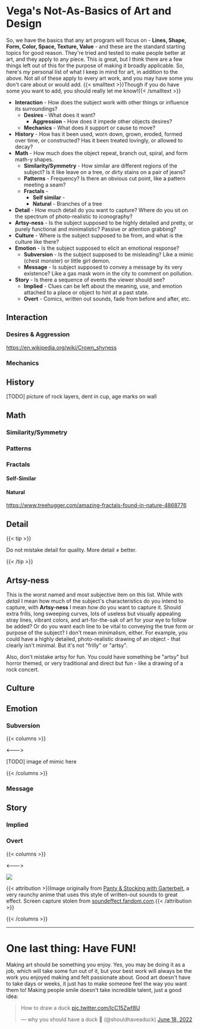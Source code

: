 # Vega's Not-As-Basics of Art and Design

So, we have the basics that any art program will focus on - **Lines, Shape, Form, Color, Space, Texture, Value** - and these are the standard starting topics for good reason. They're tried and tested to make people better at art, and they apply to any piece. This is great, but I think there are a few things left out of this for the purpose of making it broadly applicable. So, here's *my* personal list of what I keep in mind for art, in addition to the above. Not all of these apply to every art work, and you may have some you don't care about or would add. {{< smalltext >}}Though if you do have some you want to add, you should really let me know!{{< /smalltext >}}

* **Interaction** - How does the subject work with other things or influence its surroundings?
  * **Desires** - What does it want?
    * **Aggression** - How does it impede other objects desires? 
  * **Mechanics** - What does it support or cause to move?
* **History** - How has it been used, worn down, grown, eroded, formed over time, or constructed? Has it been treated lovingly, or allowed to decay?
* **Math** - How much does the object repeat, branch out, spiral, and form math-y shapes.
  * **Similarity/Symmetry** - How similar are different regions of the subject? Is it like leave on a tree, or dirty stains on a pair of jeans?
  * **Patterns** - Frequency? Is there an obvious cut point, like a pattern meeting a seam?
  * **Fractals** -
    * **Self similar** -
    * **Natural** - Branches of a tree
* **Detail** - How much detail do you want to capture? Where do you sit on the spectrum of photo-realistic to iconography?
* **Artsy-ness** - Is the subject supposed to be highly detailed and pretty, or purely functional and minimalistic? Passive or attention grabbing?
* **Culture** - Where is the subject supposed to be from, and what is the culture like there?
* **Emotion** - Is the subject supposed to elicit an emotional response?
  * **Subversion** - Is the subject supposed to be misleading? Like a mimic (chest monster) or little girl demon.
  * **Message** - Is subject supposed to convey a message by its very existence? Like a gas mask worn in the city to comment on pollution.
* **Story** - Is there a sequence of events the viewer should see?
  * **Implied** - Clues can be left about the meaning, use, and emotion attached to a place or object to hint at a past state.
  * **Overt** - Comics, written out sounds, fade from before and after, etc.

## Interaction

### Desires & Aggression

https://en.wikipedia.org/wiki/Crown_shyness

### Mechanics

## History

[TODO] picture of rock layers, dent in cup, age marks on wall

## Math

### Similarity/Symmetry

### Patterns

### Fractals

#### Self-Similar

#### Natural

https://www.treehugger.com/amazing-fractals-found-in-nature-4868776

## Detail

{{< tip >}}

Do not mistake detail for quality. More detail ≠ better.

{{< /tip >}}



## Artsy-ness

This is the worst named and most subjective item on this list. While with *detail* I mean how much of the subject's characteristics do you intend to capture, with **Artsy-ness** I mean *how* do you want to capture it. Should extra frills, long sweeping curves, lots of useless but visually appealing stray lines, vibrant colors, and art-for-the-sak of art for your eye to follow be added? Or do you want each line to be vital to conveying the true form or purpose of the subject? I don't mean minimalism, either. For example, you could have a highly detailed, photo-realistic drawing of an object - that clearly isn't minimal. But it's not "frilly" or "artsy".

Also, don't mistake artsy for fun. You could have something be "artsy" but horror themed, or very traditional and direct but fun - like a drawing of a rock concert.

## Culture

## Emotion

### Subversion

{{< columns >}}

<---> 

[TODO] image of mimic here

{{< /columns >}}

### Message

## Story

### Implied

### Overt

{{< columns >}}

<--->

<img src="/memes/pantyandstockingpop.webp">

{{< attribution >}}Image originally from [Panty & Stocking with Garterbelt](https://en.wikipedia.org/wiki/Panty_%26_Stocking_with_Garterbelt), a very raunchy anime that uses this style of written-out sounds to great effect. Screen capture stolen from [soundeffect.fandom.com](https://soundeffects.fandom.com/wiki/Panty_%26_Stocking_with_Garterbelt/Image_Gallery?file=IMG_20200401_215346.jpg).{{< /attribution >}}

{{< /columns >}}

---

# One last thing: Have FUN!

Making art should be something you enjoy. Yes, you may be doing it as a job, which will take some fun out of it, but your best work will always be the work you enjoyed making and felt passionate about. Good art doesn't have to take days or weeks, it just has to make someone feel the way you want them to! Making people smile doesn't take incredible talent, just a good idea:

<blockquote class="twitter-tweet" data-dnt="true"><p lang="en" dir="ltr">How to draw a duck <a href="https://t.co/IcC15Zwf8U">pic.twitter.com/IcC15Zwf8U</a></p>&mdash; why you should have a duck 🦆 (@shouldhaveaduck) <a href="https://twitter.com/shouldhaveaduck/status/1538134099138707458?ref_src=twsrc%5Etfw">June 18, 2022</a></blockquote> <script async src="https://platform.twitter.com/widgets.js" charset="utf-8"></script>

